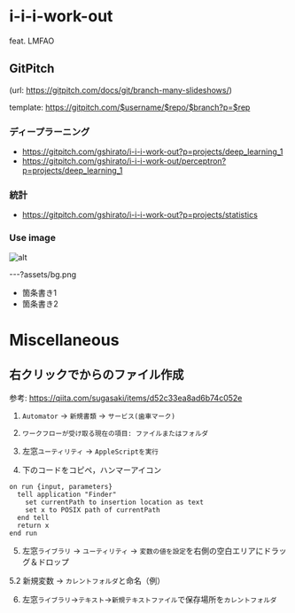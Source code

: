 # i-i-i-work-out

feat. LMFAO

## GitPitch
(url: https://gitpitch.com/docs/git/branch-many-slideshows/)

template: https://gitpitch.com/$username/$repo/$branch?p=$rep


### ディープラーニング
- https://gitpitch.com/gshirato/i-i-i-work-out?p=projects/deep_learning_1
- https://gitpitch.com/gshirato/i-i-i-work-out/perceptron?p=projects/deep_learning_1
### 統計
- https://gitpitch.com/gshirato/i-i-i-work-out?p=projects/statistics

### Use image

![alt](assets/image_name.png)

---?assets/bg.png

* 箇条書き1
* 箇条書き2

# Miscellaneous

## 右クリックでからのファイル作成

参考: https://qiita.com/sugasaki/items/d52c33ea8ad6b74c052e

1. `Automator` -> `新規書類` -> `サービス(歯車マーク)`

2. `ワークフローが受け取る現在の項目: ファイルまたはフォルダ`

3. 左窓`ユーティリティ` -> `AppleScriptを実行`

4. 下のコードをコピペ，ハンマーアイコン

```
on run {input, parameters}
  tell application "Finder"
    set currentPath to insertion location as text
    set x to POSIX path of currentPath
  end tell
  return x
end run
```

5. 左窓`ライブラリ` -> `ユーティリティ` -> `変数の値を設定`を右側の空白エリアにドラッグ＆ドロップ

5.2 新規変数 -> `カレントフォルダ`と命名（例）

6. 左窓`ライブラリ`->`テキスト`->`新規テキストファイル`で保存場所を`カレントフォルダ` 
